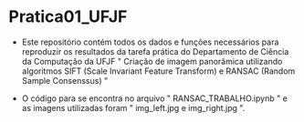# Pratica01_UFJF



- Este repositório contém todos os dados e funções necessários para reproduzir os resultados da tarefa prática do Departamento de Ciência da Computação da UFJF
" Criação de imagem panorâmica utilizando algoritmos SIFT (Scale Invariant Feature Transform) e RANSAC (Random Sample Consenssus) "

- O código para se encontra no arquivo " RANSAC_TRABALHO.ipynb " e as imagens utilizadas foram " img_left.jpg e img_right.jpg ".
